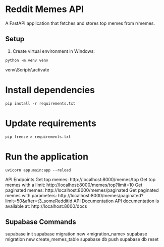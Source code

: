 # Reddit Memes API
A FastAPI application that fetches and stores top memes from r/memes.

## Setup
1. Create virtual environment in Windows:
```
python -m venv venv
```
venv\Scripts\activate

# Install dependencies
```
pip install -r requirements.txt
```

# Update requirements
```
pip freeze > requirements.txt
```

# Run the application
```
uvicorn app.main:app --reload
```

API Endpoints
Get top memes:
http://localhost:8000/memes/top
Get top memes with a limit: http://localhost:8000/memes/top?limit=10
Get paginated memes: http://localhost:8000/memes/paginated
Get paginated memes with parameters: http://localhost:8000/memes/paginated?limit=50&after=t3_someRedditId
API Documentation
API documentation is available at: http://localhost:8000/docs



## Supabase Commands
supabase init
supabase migration new <migration_name>
supabase migration new create_memes_table
supabase db push
supabase db reset

